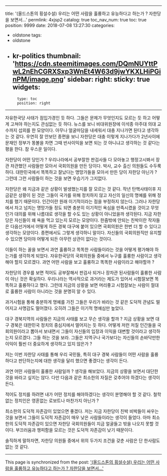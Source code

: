 
---
title: '(올드스톤의 횡설수설) 우리는 어떤 사람을 훌륭하고 유능하다고 하는가 ? 자한당을 보면서...'
permlink: 4xjsp2
catalog: true
toc_nav_num: true
toc: true
position: 9999
date: 2018-07-08 13:27:30
categories:
- oldstone
tags:
- oldstone
- kr-politics
thumbnail: 'https://cdn.steemitimages.com/DQmNUYttPwL2nEhCGRXSxp3WnEt4W63d9jwYKXLHiPGinPM/image.png'
sidebar:
    right:
        sticky: true
widgets:
    -
        type: toc
        position: right
---


자유한국당 사태가 점입가경인 듯 하다. 그들은 문제가 무엇인지도 모르는 듯 하고 어떻게 고쳐야 하는지도 관심없는 듯 하다. 뉴스를 보니 비대위원장에 이석종 아주대 의대 교수까지 섭외를 한 모양이다. 
아무나 얼굴마담을 내세워서 대충 지나가면 된다고 생각하는 것 같다. 우연히 잘 안보던 종편을 보니 자한당은 대충 이렇게 지나가다가 2년사이에 문재인 정부가 똥볼을 차면 그때 반사이익을 보면 되는 것 아니냐고 생각하는 것 같다는 평을 한다. 참 우스운 일이다.

자한당이 어떤 당인가 ? 우리나라에서 공부잘한 판검사들 다 모아놓고 행정고시봐서 장관 차관했던 사람들만 모아서 국회의원을 만든 당이다. 박사, 교수 출신 의원들도 수두룩하다. 대한민국에서 똑똑하고 잘났다는 명망가들을 모아서 만든 당이 자한당 아닌가 ? 그런데 그런 사람들이 하는 것을 보면 우습기가 그지없다. 

자한당은 왜 지금과 같은 상황이 발생했는지를 잘 모르는 것 같다. 작년 탄핵사태이후 지금같은 상황이 된 것은 그들이 국가를 위해 정치하지 않고 자신의 일신의 명예를 위해 정치를 했기 때문이다. 인간이란 원래 이기적이라는 점을 부정하지 않는다. 그러나 자한당에서 차고 넘치는 명망가들 정도 되면 충분히 이기적인 욕심을 만족시켰을 것이고 무엇인가 대의를 위해 나름대로 생각을 할 수도 있는 상황이 아니었을까 생각된다. 
지금 자한당은 자신들이 왜 욕을 먹고 있는지 모르는 모양이다. 한줌밖에 안되는 친박이란 작자들은 다음선거에서 어떻게 하든 경북 대구에 붙어 있으면 국회의원은 한번 더 할 수 있다고 생각하는 모양이다. 종편에서도 그렇게 생각하니 말이다. 자신들의 국회의원직만 유지할 수 있으면 당이야 어떻게 되든 아무런 상관이 없다는 것이다. 

이들이 하는 꼴을 보면서 과연 훌륭하고 똑똑한 사람들이라는 것을 어떻게 평가해야 하는가를 생각하게 되었다. 자유한국당의 국회의원들 중에서 누구를 훌륭한 사람이고 생각해야 할지 모르겠다. 과연 어떤 사람을 보고 훌륭하고 똑똑한 사람이라고 해야할까 ? 

자한당의 경우를 보면 적어도 공부잘해서 판검사 되거나 장차관 된사람들이 훌륭한 사람이 아닌 것은 확실하다. 우리나라는 역사적으로 과거라는 제도가 있어서 시험잘보면 똑똑하고 훌륭하다고 했다. 그런데 지금의 상황을 보면 머리좋고 시험잘보는 사람이 절대로 훌륭한 사람이 아니라는 것을 분명히 알 수 있다. 

과거시험을 통해 충분하게 명예를 가진 그들은 우리가 바라는 것 같은 도덕적 관념도 떨어지고 사명감도 떨어졌다. 오히려 그들은 이기적 명예심만 높았다. 

대구 경북지역의 사람들은 지금의 사태를 보고 무슨 생각을 할까 ? 지금 상황을 보면 대구 경북은 대한민국 정치의 중심지에서 멀어지는 듯 하다. 어떻게 저런 저질 인간들을 국회의원이라고 뽑아서 보내면서 그들이 자신들의 입장과 이익을 대변할 것이라고 생각하는지 모르겠다. 그들 하는 것을 보라. 그들은 지역구나 국가보다는 자신들의 손바닥만한 이익이 훨씬 더 중요하게 생각하고 있지 않은가 ?

저는 이번 자한당 사태를 통해 우리 국민들, 특히 대구 경북 사람들이 어떤 사람을 훌륭하다고 판단하는지에 대한 생각을 달리 했으면 좋겠다는 생각이 든다. 

과연 어떤 사람들이 훌륭한 사람일까 ? 생각을 해보았다. 지금의 상황을 보면서 대단한 것을 바라고 싶지는 않다. 다만 다음과 같은 최소한의 자질은 갖추어야 하겠다는 생각이 든다.

적어도 정치를 하려면 내가 어떤 정치를 해야하겠다는 생각이 분명해야 할 것 같다. 철학없는 정치인은 영혼없는 로보트나 마찬가지 아닌가 ?   

최소한의 도덕적 자존감이 있었으면 좋겠다. 저는 지금 자한당이 친박 비박들이 싸우는 것을 보면서 그들이 도덕적 자존감이 매우 낮은 사람들이라는 생각이 들었다. 아마 최소한의 도덕적 자존감이 있으면 자한당 국회의원들이 지금 얼굴들고 밖을 나오지 못할 것이다. 부끄러움과 챙피함을 모르는 것은 도덕적 자존감이 낮기 때문이다. 

솔직하게 말하자면, 자한당 의원들 중에서 위의 두가지 조건을 갖춘 사람은 단 한사람도 없는 것 같다.

- - -

This page is synchronized from the post: ['(올드스톤의 횡설수설) 우리는 어떤 사람을 훌륭하고 유능하다고 하는가 ? 자한당을 보면서...'](https://steemit.com/@oldstone/4xjsp2)
